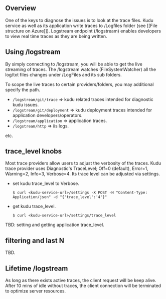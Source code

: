 ## Overview

One of the keys to diagnose the issues is to look at the trace files.  Kudu service as well as its application write traces to /Logfiles folder (see [[File structure on Azure]]).  Logstream endpoint (/logstream) enables developers to view real time traces as they are being written. 

## Using /logstream

By simply connecting to <kudu-service-url>/logstream, you will be able to get the live streaming of traces.  The /logstream watches (FileSystemWatcher) all the log/txt files changes under /LogFiles and its sub folders.   

To scope the live traces to certain providers/folders, you may additional specify the path.

* `/logstream/git/trace` => kudu related traces intended for diagnostic kudu issues.
* `/logstream/git/deployment` => kudu deployment traces intended for application developers/operators.
* `/logstream/application` => application traces.
* `/logstream/http` => iis logs.

etc.

## trace_level knobs

Most trace providers allow users to adjust the verbosity of the traces.  Kudu trace provider uses Diagnostic's TraceLevel; Off=0 (default), Error=1, Warning=2, Info=3, Verbose=4.  Its trace level can be adjusted via settings.

* set kudu trace_level to Verbose.

  `$ curl <kudu-service-url>/settings -X POST -H "Content-Type: Application/json" -d "{'trace_level':'4'}"` 

* get kudu trace_level.

  `$ curl <kudu-service-url>/settings/trace_level` 
 
TBD: setting and getting application trace_level.

## filtering and last N

TBD.

## Lifetime /logstream

As long as there exists active traces, the client request will be keep alive.  After 10 mins of idle without traces, the client connection will be terminated to optimize server resources.  